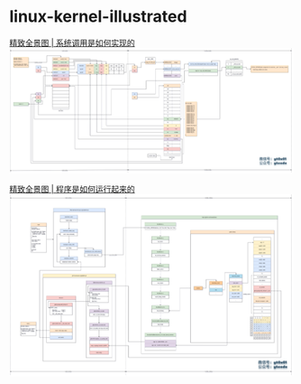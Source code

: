 # linux-kernel-illustrated

[精致全景图 | 系统调用是如何实现的](https://mp.weixin.qq.com/s/DQXn3ooGGpVNfZtKU1f-Lw)
![syscall](syscall/syscall.png)

[精致全景图 | 程序是如何运行起来的](https://mp.weixin.qq.com/s/SR5RM80a7Hk0aH-23o3Mbw)
![fork-execve](fork-execve-watermark.png)
